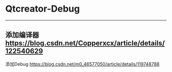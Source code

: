 # Qtcreator-Debug
---
添加编译器
https://blog.csdn.net/Copperxcx/article/details/122540629
----
添加Debug
https://blog.csdn.net/m0_46577050/article/details/119748788
